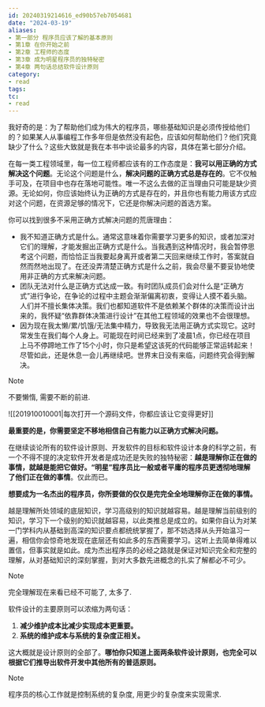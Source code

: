 ```yaml
---
id: 20240319214616_ed90b57eb7054681
date: "2024-03-19"
aliases:
- 第一部分 程序员应该了解的基本原则
- 第1章 在你开始之前
- 第2章 工程师的态度
- 第3章 成为明星程序员的独特秘密
- 第4章 两句话总结软件设计原则
category:
- read
tags:
tc:
- read
---
```


我好奇的是：为了帮助他们成为伟大的程序员，哪些基础知识是必须传授给他们的？如果某人从事编程工作多年但是依然没有起色，应该如何帮助他们？他们究竟缺少了什么？这些大致就是我在本书中谈论最多的内容，具体在第七部分介绍。

在每一类工程领域里，每一位工程师都应该有的工作态度是：**我可以用正确的方式解决这个问题**。无论这个问题是什么，**解决问题的正确方式总是存在的**。它不仅触手可及，在项目中也存在落地可能性。唯一不这么去做的正当理由只可能是缺少资源。无论如何，你应该始终认为正确的方式是存在的，并且你也有能力用该方式应对这个问题，在资源足够的情况下，它还是你解决问题的首选方案。

你可以找到很多不采用正确方式解决问题的荒唐理由：
- 我不知道正确方式是什么。通常这意味着你需要学习更多的知识，或者加深对它们的理解，才能发掘出正确方式是什么。当我遇到这种情况时，我会暂停思考这个问题，而恰恰正当我要起身离开或者第二天回来继续工作时，答案就自然而然地出现了。在还没弄清楚正确方式是什么之前，我会尽量不要妥协地使用非正确的方式来解决问题。
- 团队无法对什么是正确方式达成一致。有时团队成员们会对什么是“正确方式”进行争论，在争论的过程中主题会渐渐偏离初衷，变得让人摸不着头脑。人们并不擅长集体决策。我们也都知道软件不是依赖某个群体的决策而设计出来的，我怀疑“依靠群体决策进行设计”在其他工程领域的效果也不会很理想。
- 因为现在我太懒/累/饥饿/无法集中精力，导致我无法用正确方式实现它。这时常发生在我们每个人身上。可能现在时间已经来到了凌晨1点，你已经在项目上马不停蹄地工作了15个小时，你只是希望这该死的代码能够正常运转起来！尽管如此，还是休息一会儿再继续吧。世界末日没有来临，问题终究会得到解决。

> [!NOTE]
> 不要懒惰, 需要不断的前进.
>
> ![[201910010001|每次打开一个源码文件，你都应该让它变得更好]]

**最重要的是，你需要坚定不移地相信自己有能力以正确方式解决问题。**

在继续谈论所有的软件设计原则、开发软件的目标和软件设计本身的科学之前，有一个不得不提的决定软件开发者是成功还是失败的独特秘密：**越是理解你正在做的事情，就越是能把它做好。“明星”程序员比一般或者平庸的程序员更透彻地理解了他们正在做的事情**。仅此而已。

**想要成为一名杰出的程序员，你所要做的仅仅是完完全全地理解你正在做的事情。**

越是理解所处领域的底层知识，学习高级别的知识就越容易。越是理解当前级别的知识，学习下一个级别的知识就越容易，以此类推总是成立的。如果你自认为对某一门学科内从基础到高深的知识要点都统统掌握了，那不妨选择从头开始温习一遍，相信你会惊奇地发现在底层还有如此多的东西需要学习。这听上去简单得难以置信，但事实就是如此。成为杰出程序员的必经之路就是保证对知识完全和完整的理解，从对基础知识的深刻掌握，到对大多数先进概念的扎实了解都必不可少。

> [!NOTE]
> 完全理解现在来看已经不可能了, 太多了.


软件设计的主要原则可以浓缩为两句话：

1. **减少维护成本比减少实现成本更重要。**
2. **系统的维护成本与系统的复杂度正相关。**

这大概就是设计原则的全部了。**哪怕你只知道上面两条软件设计原则，也完全可以根据它们推导出软件开发中其他所有的普适原则。**

> [!NOTE]
> 程序员的核心工作就是控制系统的复杂度, 用更少的复杂度来实现需求.